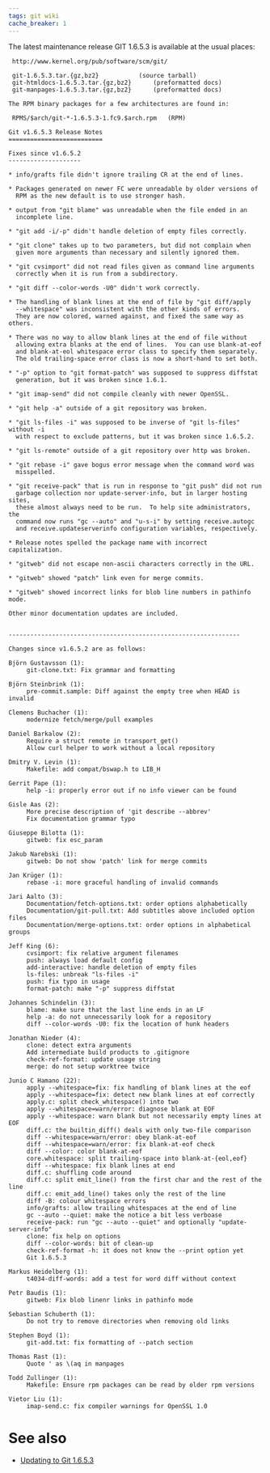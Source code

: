 ```yaml
---
tags: git wiki
cache_breaker: 1
---
```


The latest maintenance release GIT 1.6.5.3 is available at the usual places:

     http://www.kernel.org/pub/software/scm/git/

     git-1.6.5.3.tar.{gz,bz2}			(source tarball)
     git-htmldocs-1.6.5.3.tar.{gz,bz2}		(preformatted docs)
     git-manpages-1.6.5.3.tar.{gz,bz2}		(preformatted docs)

    The RPM binary packages for a few architectures are found in:

     RPMS/$arch/git-*-1.6.5.3-1.fc9.$arch.rpm	(RPM)

    Git v1.6.5.3 Release Notes
    ==========================

    Fixes since v1.6.5.2
    --------------------

    * info/grafts file didn't ignore trailing CR at the end of lines.

    * Packages generated on newer FC were unreadable by older versions of
      RPM as the new default is to use stronger hash.

    * output from "git blame" was unreadable when the file ended in an
      incomplete line.

    * "git add -i/-p" didn't handle deletion of empty files correctly.

    * "git clone" takes up to two parameters, but did not complain when
      given more arguments than necessary and silently ignored them.

    * "git cvsimport" did not read files given as command line arguments
      correctly when it is run from a subdirectory.

    * "git diff --color-words -U0" didn't work correctly.

    * The handling of blank lines at the end of file by "git diff/apply
      --whitespace" was inconsistent with the other kinds of errors.
      They are now colored, warned against, and fixed the same way as others.

    * There was no way to allow blank lines at the end of file without
      allowing extra blanks at the end of lines.  You can use blank-at-eof
      and blank-at-eol whitespace error class to specify them separately.
      The old trailing-space error class is now a short-hand to set both.

    * "-p" option to "git format-patch" was supposed to suppress diffstat
      generation, but it was broken since 1.6.1.

    * "git imap-send" did not compile cleanly with newer OpenSSL.

    * "git help -a" outside of a git repository was broken.

    * "git ls-files -i" was supposed to be inverse of "git ls-files" without -i
      with respect to exclude patterns, but it was broken since 1.6.5.2.

    * "git ls-remote" outside of a git repository over http was broken.

    * "git rebase -i" gave bogus error message when the command word was
      misspelled.

    * "git receive-pack" that is run in response to "git push" did not run
      garbage collection nor update-server-info, but in larger hosting sites,
      these almost always need to be run.  To help site administrators, the
      command now runs "gc --auto" and "u-s-i" by setting receive.autogc
      and receive.updateserverinfo configuration variables, respectively.

    * Release notes spelled the package name with incorrect capitalization.

    * "gitweb" did not escape non-ascii characters correctly in the URL.

    * "gitweb" showed "patch" link even for merge commits.

    * "gitweb" showed incorrect links for blob line numbers in pathinfo mode.

    Other minor documentation updates are included.


    ----------------------------------------------------------------

    Changes since v1.6.5.2 are as follows:

    Björn Gustavsson (1):
         git-clone.txt: Fix grammar and formatting

    Björn Steinbrink (1):
         pre-commit.sample: Diff against the empty tree when HEAD is invalid

    Clemens Buchacher (1):
         modernize fetch/merge/pull examples

    Daniel Barkalow (2):
         Require a struct remote in transport_get()
         Allow curl helper to work without a local repository

    Dmitry V. Levin (1):
         Makefile: add compat/bswap.h to LIB_H

    Gerrit Pape (1):
         help -i: properly error out if no info viewer can be found

    Gisle Aas (2):
         More precise description of 'git describe --abbrev'
         Fix documentation grammar typo

    Giuseppe Bilotta (1):
         gitweb: fix esc_param

    Jakub Narebski (1):
         gitweb: Do not show 'patch' link for merge commits

    Jan Krüger (1):
         rebase -i: more graceful handling of invalid commands

    Jari Aalto (3):
         Documentation/fetch-options.txt: order options alphabetically
         Documentation/git-pull.txt: Add subtitles above included option files
         Documentation/merge-options.txt: order options in alphabetical groups

    Jeff King (6):
         cvsimport: fix relative argument filenames
         push: always load default config
         add-interactive: handle deletion of empty files
         ls-files: unbreak "ls-files -i"
         push: fix typo in usage
         format-patch: make "-p" suppress diffstat

    Johannes Schindelin (3):
         blame: make sure that the last line ends in an LF
         help -a: do not unnecessarily look for a repository
         diff --color-words -U0: fix the location of hunk headers

    Jonathan Nieder (4):
         clone: detect extra arguments
         Add intermediate build products to .gitignore
         check-ref-format: update usage string
         merge: do not setup worktree twice

    Junio C Hamano (22):
         apply --whitespace=fix: fix handling of blank lines at the eof
         apply --whitespace=fix: detect new blank lines at eof correctly
         apply.c: split check_whitespace() into two
         apply --whitespace=warn/error: diagnose blank at EOF
         apply --whitespace: warn blank but not necessarily empty lines at EOF
         diff.c: the builtin_diff() deals with only two-file comparison
         diff --whitespace=warn/error: obey blank-at-eof
         diff --whitespace=warn/error: fix blank-at-eof check
         diff --color: color blank-at-eof
         core.whitespace: split trailing-space into blank-at-{eol,eof}
         diff --whitespace: fix blank lines at end
         diff.c: shuffling code around
         diff.c: split emit_line() from the first char and the rest of the line
         diff.c: emit_add_line() takes only the rest of the line
         diff -B: colour whitespace errors
         info/grafts: allow trailing whitespaces at the end of line
         gc --auto --quiet: make the notice a bit less verboase
         receive-pack: run "gc --auto --quiet" and optionally "update-server-info"
         clone: fix help on options
         diff --color-words: bit of clean-up
         check-ref-format -h: it does not know the --print option yet
         Git 1.6.5.3

    Markus Heidelberg (1):
         t4034-diff-words: add a test for word diff without context

    Petr Baudis (1):
         gitweb: Fix blob linenr links in pathinfo mode

    Sebastian Schuberth (1):
         Do not try to remove directories when removing old links

    Stephen Boyd (1):
         git-add.txt: fix formatting of --patch section

    Thomas Rast (1):
         Quote ' as \(aq in manpages

    Todd Zullinger (1):
         Makefile: Ensure rpm packages can be read by older rpm versions

    Vietor Liu (1):
         imap-send.c: fix compiler warnings for OpenSSL 1.0

# See also

-   [Updating to Git 1.6.5.3](/wiki/Updating_to_Git_1.6.5.3)

